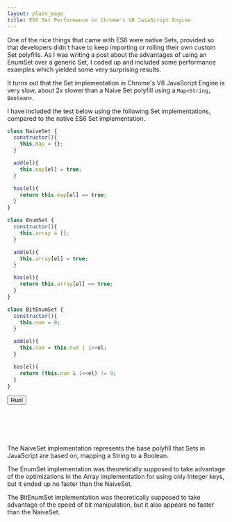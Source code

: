 ```yaml
---
layout: plain_page
title: ES6 Set Performance in Chrome's V8 JavaScript Engine
---
```

<script>
var NaiveSet = function(){
  this.map = {};
}
NaiveSet.prototype.add = function(el){
  this.map[el] = true;
}
NaiveSet.prototype.has = function(el){
  return this.map[el] == true;
}
var EnumSet = function(){
  this.array = [];
}
EnumSet.prototype.add = function(el){
  this.array[el] = true;
}
EnumSet.prototype.has = function(el){
  return this.array[el] == true;
}
var BitEnumSet = function(){
  this.num = 0;
}
BitEnumSet.prototype.add = function(el){
  this.num = this.num | 1<<el;
}
BitEnumSet.prototype.has = function(el){
  return (this.num & 1<<el) != 0;
}
function methodTest(tested, method, iterations, range){
  var start = performance.now();
  for (var i = 0; i < iterations; i++){
    var num = Math.floor(Math.random()*range);
    tested[method](num);
  }
  return performance.now()-start;
}
$(function(){
  if (!Set){
    $('#run-bit-enum-set-comp').hide();
    $('#results-bit-enum-set-comp').text('You do not have Set support. The tests cannot be run.');
  }
  $('#run-bit-enum-set-comp').on('click', function(){
    var results = $('#results-bit-enum-set-comp');
    results.html('');
    var s = new Set();
    var addTime = methodTest(s, 'add', 100000, 32);
    var hasTime = methodTest(s, 'has', 100000, 32);
    results.html('Set: '+(addTime+hasTime)+'</br>');
    var s = new EnumSet();
    var addTime = methodTest(s, 'add', 100000, 32);
    var hasTime = methodTest(s, 'has', 100000, 32);
    results.html(results.html()+'EnumSet: '+(addTime+hasTime)+'</br>');
    var s = new NaiveSet();
    var addTime = methodTest(s, 'add', 100000, 32);
    var hasTime = methodTest(s, 'has', 100000, 32);
    results.html(results.html()+'NaiveSet: '+(addTime+hasTime)+'</br>');
    var s = new BitEnumSet();
    var addTime = methodTest(s, 'add', 100000, 32);
    var hasTime = methodTest(s, 'has', 100000, 32);
    results.html(results.html()+'BitEnumSet: '+(addTime+hasTime));
  });
});
</script>

One of the nice things that came with ES6 were native Sets, provided so that developers didn't have to keep importing or rolling their own custom Set polyfills. As I was writing a post about the advantages of using an EnumSet over a generic Set, I coded up and included some performance examples which yielded some very surprising results.

It turns out that the Set implementation in Chrome's V8 JavaScript Engine is very slow, about 2x slower than a Naive Set polyfill using a `Map<String, Boolean>`.

I have included the test below using the following Set implementations, compared to the native ES6 Set implementation.

```js
class NaiveSet {
  constructor(){
    this.map = {};
  }

  add(el){
    this.map[el] = true;
  }

  has(el){
    return this.map[el] == true;
  }
}

class EnumSet {
  constructor(){
    this.array = [];
  }

  add(el){
    this.array[el] = true;
  }

  has(el){
    return this.array[el] == true;
  }
}

class BitEnumSet {
  constructor(){
    this.num = 0;
  }

  add(el){
    this.num = this.num | 1<<el;
  }

  has(el){
    return (this.num & 1<<el) != 0;
  }
}
```

<button id="run-bit-enum-set-comp">Run!</button>
<pre id="results-bit-enum-set-comp">




</pre>

The NaiveSet implementation represents the base polyfill that Sets in JavaScript are based on, mapping a String to a Boolean.

The EnumSet implementation was theoretically supposed to take advantage of the optimizations in the Array implementation for using only Integer keys, but it ended up no faster than the NaiveSet.

The BitEnumSet implementation was theoretically supposed to take advantage of the speed of bit manipulation, but it also appears no faster than the NaiveSet.
